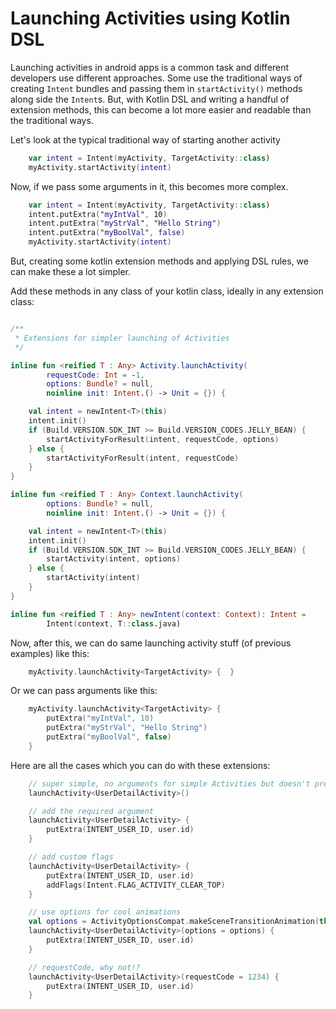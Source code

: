 # Launching Activities using Kotlin DSL

Launching activities in android apps is a common task and different developers use different approaches. Some use the traditional ways of creating ```Intent``` bundles and passing them in ```startActivity()``` methods along side the ```Intent```s. But, with Kotlin DSL and writing a handful of extension methods, this can become a lot more easier and readable than the traditional ways. 

Let's look at the typical traditional way of starting another activity

```kotlin
    var intent = Intent(myActivity, TargetActivity::class)
    myActivity.startActivity(intent)
```

Now, if we pass some arguments in it, this becomes more complex.

```kotlin
    var intent = Intent(myActivity, TargetActivity::class)
    intent.putExtra("myIntVal", 10)
    intent.putExtra("myStrVal", "Hello String")
    intent.putExtra("myBoolVal", false)
    myActivity.startActivity(intent)
```

But, creating some kotlin extension methods and applying DSL rules, we can make these a lot simpler.

Add these methods in any class of your kotlin class, ideally  in any extension class:

```kotlin

/**
 * Extensions for simpler launching of Activities
 */

inline fun <reified T : Any> Activity.launchActivity(
        requestCode: Int = -1,
        options: Bundle? = null,
        noinline init: Intent.() -> Unit = {}) {

    val intent = newIntent<T>(this)
    intent.init()
    if (Build.VERSION.SDK_INT >= Build.VERSION_CODES.JELLY_BEAN) {
        startActivityForResult(intent, requestCode, options)
    } else {
        startActivityForResult(intent, requestCode)
    }
}

inline fun <reified T : Any> Context.launchActivity(
        options: Bundle? = null,
        noinline init: Intent.() -> Unit = {}) {

    val intent = newIntent<T>(this)
    intent.init()
    if (Build.VERSION.SDK_INT >= Build.VERSION_CODES.JELLY_BEAN) {
        startActivity(intent, options)
    } else {
        startActivity(intent)
    }
}

inline fun <reified T : Any> newIntent(context: Context): Intent =
        Intent(context, T::class.java)
```

Now, after this, we can do same launching activity stuff (of previous examples) like this:

```kotlin
    myActivity.launchActivity<TargetActivity> {  }
```

Or we can pass arguments like this:

```kotlin
    myActivity.launchActivity<TargetActivity> { 
        putExtra("myIntVal", 10)
        putExtra("myStrVal", "Hello String")
        putExtra("myBoolVal", false)
    }
```

Here are all the cases which you can do with these extensions:

```kotlin
    // super simple, no arguments for simple Activities but doesn't prevent a crash for this one
    launchActivity<UserDetailActivity>()

    // add the required argument
    launchActivity<UserDetailActivity> {
        putExtra(INTENT_USER_ID, user.id)
    }

    // add custom flags
    launchActivity<UserDetailActivity> {
        putExtra(INTENT_USER_ID, user.id)
        addFlags(Intent.FLAG_ACTIVITY_CLEAR_TOP)
    }

    // use options for cool animations
    val options = ActivityOptionsCompat.makeSceneTransitionAnimation(this, avatar, "avatar")
    launchActivity<UserDetailActivity>(options = options) {
        putExtra(INTENT_USER_ID, user.id)
    }

    // requestCode, why not!?
    launchActivity<UserDetailActivity>(requestCode = 1234) {
        putExtra(INTENT_USER_ID, user.id)
    }
```
